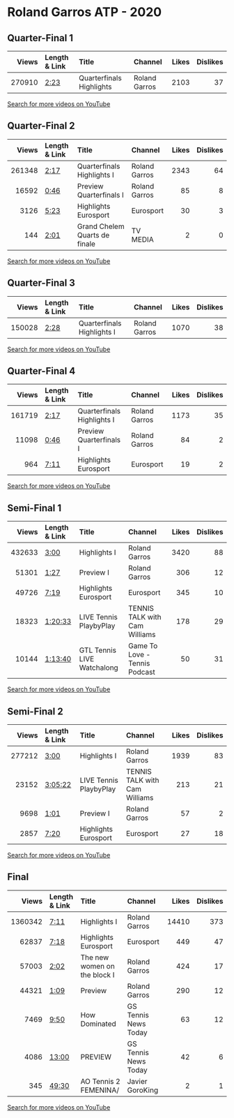 
# Roland Garros ATP - 2020
    
## Quarter-Final 1
|   Views | Length & Link                                       | Title                    | Channel       |   Likes |   Dislikes |
|--------:|:----------------------------------------------------|:-------------------------|:--------------|--------:|-----------:|
|  270910 | [2:23](https://www.youtube.com/watch?v=lAAXAcBKyLg) | Quarterfinals Highlights | Roland Garros |    2103 |         37 |

[Search for more videos on YouTube](https://www.youtube.com/results?search_query=%22roland+garros%22+%22Swiatek%22+%22Trevisan%22+%222020%22+%22highlights%22)     

## Quarter-Final 2
|   Views | Length & Link                                       | Title                         | Channel       |   Likes |   Dislikes |
|--------:|:----------------------------------------------------|:------------------------------|:--------------|--------:|-----------:|
|  261348 | [2:17](https://www.youtube.com/watch?v=Bwwbx36pYCA) | Quarterfinals Highlights I    | Roland Garros |    2343 |         64 |
|   16592 | [0:46](https://www.youtube.com/watch?v=Hxs0TGARF30) | Preview Quarterfinals I       | Roland Garros |      85 |          8 |
|    3126 | [5:23](https://www.youtube.com/watch?v=cvqCc_EX8OI) | Highlights  Eurosport         | Eurosport     |      30 |          3 |
|     144 | [2:01](https://www.youtube.com/watch?v=tW6NNrrzI5k) | Grand Chelem Quarts de finale | TV MEDIA      |       2 |          0 |

[Search for more videos on YouTube](https://www.youtube.com/results?search_query=%22roland+garros%22+%22Podoroska%22+%22Svitolina%22+%222020%22+%22highlights%22)     

## Quarter-Final 3
|   Views | Length & Link                                       | Title                      | Channel       |   Likes |   Dislikes |
|--------:|:----------------------------------------------------|:---------------------------|:--------------|--------:|-----------:|
|  150028 | [2:28](https://www.youtube.com/watch?v=2OSQxrb8e3I) | Quarterfinals Highlights I | Roland Garros |    1070 |         38 |

[Search for more videos on YouTube](https://www.youtube.com/results?search_query=%22roland+garros%22+%22Kenin%22+%22Collins%22+%222020%22+%22highlights%22)     

## Quarter-Final 4
|   Views | Length & Link                                       | Title                      | Channel       |   Likes |   Dislikes |
|--------:|:----------------------------------------------------|:---------------------------|:--------------|--------:|-----------:|
|  161719 | [2:17](https://www.youtube.com/watch?v=K4DdmnyN0wA) | Quarterfinals Highlights I | Roland Garros |    1173 |         35 |
|   11098 | [0:46](https://www.youtube.com/watch?v=pttnne7hMgo) | Preview Quarterfinals I    | Roland Garros |      84 |          2 |
|     964 | [7:11](https://www.youtube.com/watch?v=ekqi1zIEcXc) | Highlights  Eurosport      | Eurosport     |      19 |          2 |

[Search for more videos on YouTube](https://www.youtube.com/results?search_query=%22roland+garros%22+%22Kvitova%22+%22Siegemund%22+%222020%22+%22highlights%22)     

## Semi-Final 1
|   Views | Length & Link                                          | Title                      | Channel                       |   Likes |   Dislikes |
|--------:|:-------------------------------------------------------|:---------------------------|:------------------------------|--------:|-----------:|
|  432633 | [3:00](https://www.youtube.com/watch?v=QTUleiLoKcM)    | Highlights I               | Roland Garros                 |    3420 |         88 |
|   51301 | [1:27](https://www.youtube.com/watch?v=JuaXdsASTD0)    | Preview  I                 | Roland Garros                 |     306 |         12 |
|   49726 | [7:19](https://www.youtube.com/watch?v=2Z_ZkMpfWy8)    | Highlights  Eurosport      | Eurosport                     |     345 |         10 |
|   18323 | [1:20:33](https://www.youtube.com/watch?v=AYUYfgjhU7g) | LIVE Tennis PlaybyPlay     | TENNIS TALK with Cam Williams |     178 |         29 |
|   10144 | [1:13:40](https://www.youtube.com/watch?v=f22Iq01GXLQ) | GTL Tennis LIVE Watchalong | Game To Love - Tennis Podcast |      50 |         31 |

[Search for more videos on YouTube](https://www.youtube.com/results?search_query=%22roland+garros%22+%22Swiatek%22+%22Podoroska%22+%222020%22+%22highlights%22)     

## Semi-Final 2
|   Views | Length & Link                                          | Title                  | Channel                       |   Likes |   Dislikes |
|--------:|:-------------------------------------------------------|:-----------------------|:------------------------------|--------:|-----------:|
|  277212 | [3:00](https://www.youtube.com/watch?v=wM7jCuN1838)    | Highlights I           | Roland Garros                 |    1939 |         83 |
|   23152 | [3:05:22](https://www.youtube.com/watch?v=BG5GuqY4Gok) | LIVE Tennis PlaybyPlay | TENNIS TALK with Cam Williams |     213 |         21 |
|    9698 | [1:01](https://www.youtube.com/watch?v=FV4Ldu4w2HY)    | Preview  I             | Roland Garros                 |      57 |          2 |
|    2857 | [7:20](https://www.youtube.com/watch?v=Sj0qLZ_1q6Q)    | Highlights  Eurosport  | Eurosport                     |      27 |         18 |

[Search for more videos on YouTube](https://www.youtube.com/results?search_query=%22roland+garros%22+%22Kenin%22+%22Kvitova%22+%222020%22+%22highlights%22)     

## Final
|   Views | Length & Link                                        | Title                        | Channel              |   Likes |   Dislikes |
|--------:|:-----------------------------------------------------|:-----------------------------|:---------------------|--------:|-----------:|
| 1360342 | [7:11](https://www.youtube.com/watch?v=OwKaLdNEjlI)  | Highlights I                 | Roland Garros        |   14410 |        373 |
|   62837 | [7:18](https://www.youtube.com/watch?v=sv5YGic4Moo)  | Highlights  Eurosport        | Eurosport            |     449 |         47 |
|   57003 | [2:02](https://www.youtube.com/watch?v=JC5g8BRNZyQ)  | The new women on the block I | Roland Garros        |     424 |         17 |
|   44321 | [1:09](https://www.youtube.com/watch?v=VGs4Zf8vrN4)  | Preview                      | Roland Garros        |     290 |         12 |
|    7469 | [9:50](https://www.youtube.com/watch?v=MKo3MPFuV_c)  | How   Dominated              | GS Tennis News Today |      63 |         12 |
|    4086 | [13:00](https://www.youtube.com/watch?v=LlLeclUGKgI) | PREVIEW                      | GS Tennis News Today |      42 |          6 |
|     345 | [49:30](https://www.youtube.com/watch?v=e03Uxp_O5Rs) | AO Tennis 2    FEMENINA/     | Javier GoroKing      |       2 |          1 |

[Search for more videos on YouTube](https://www.youtube.com/results?search_query=%22roland+garros%22+%22Swiatek%22+%22Kenin%22+%222020%22+%22highlights%22)     
